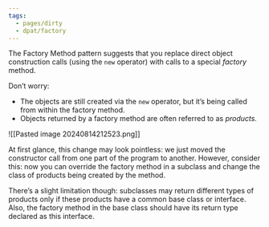 ```yaml
---
tags:
  - pages/dirty
  - dpat/factory
---
```


The Factory Method pattern suggests that you replace direct object construction calls (using the `new` operator) with calls to a special _factory_ method.

Don’t worry: 

- The objects are still created via the `new` operator, but it’s being called from within the factory method. 
- Objects returned by a factory method are often referred to as _products._

![[Pasted image 20240814212523.png]]

At first glance, this change may look pointless: we just moved the constructor call from one part of the program to another. However, consider this: now you can override the factory method in a subclass and change the class of products being created by the method.

There’s a slight limitation though: subclasses may return different types of products only if these products have a common base class or interface. Also, the factory method in the base class should have its return type declared as this interface.